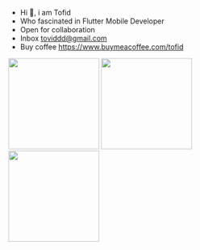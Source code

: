 - Hi 👋, i am Tofid
- Who fascinated in Flutter Mobile Developer
- Open for collaboration
- Inbox toviddd@gmail.com
- Buy coffee https://www.buymeacoffee.com/tofid


<div>
  <img height="180em" src="https://github-readme-stats.vercel.app/api?username=tovidd&count_private=true&theme=cobalt&show_icons=true"/>
  <img height="180em" src="https://github-readme-stats.vercel.app/api/top-langs/?username=tovidd&layout=compact&langs_count=7&theme=cobalt"/>
  <img height="180em" src="https://github-profile-trophy.vercel.app/?username=tovidd&layout=compact&langs_count=7&theme=onedark"/>
</div>
